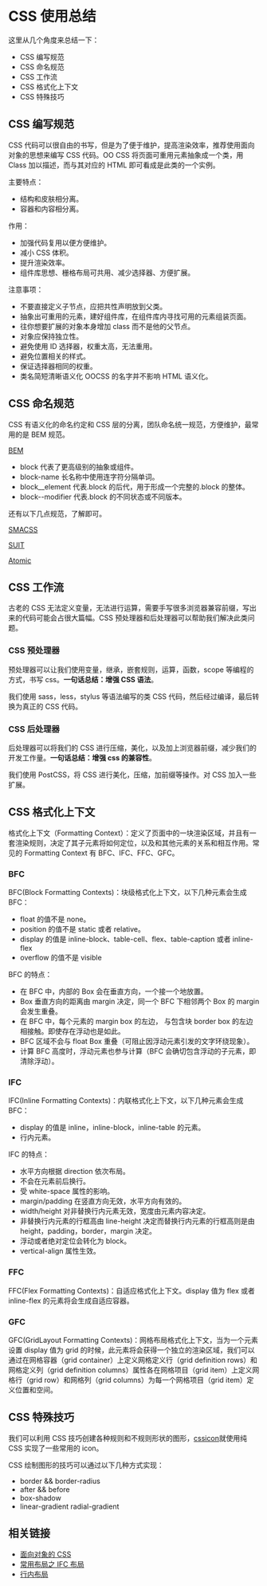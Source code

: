 # CSS 使用总结

这里从几个角度来总结一下：

- CSS 编写规范
- CSS 命名规范
- CSS 工作流
- CSS 格式化上下文
- CSS 特殊技巧

## CSS 编写规范

CSS 代码可以很自由的书写，但是为了便于维护，提高渲染效率，推荐使用面向对象的思想来编写 CSS 代码。OO CSS 将⻚面可重用元素抽象成一个类，用 Class 加以描述，而与其对应的 HTML 即可看成是此类的一个实例。

主要特点：

- 结构和皮肤相分离。
- 容器和内容相分离。

作用：

- 加强代码复用以便方便维护。
- 减小 CSS 体积。
- 提升渲染效率。
- 组件库思想、栅格布局可共用、减少选择器、方便扩展。

注意事项：

- 不要直接定义子节点，应把共性声明放到父类。
- 抽象出可重用的元素，建好组件库，在组件库内寻找可用的元素组装⻚面。
- 往你想要扩展的对象本身增加 class 而不是他的父节点。
- 对象应保持独立性。
- 避免使用 ID 选择器，权重太高，无法重用。
- 避免位置相关的样式。
- 保证选择器相同的权重。
- 类名简短清晰语义化 OOCSS 的名字并不影响 HTML 语义化。

## CSS 命名规范

CSS 有语义化的命名约定和 CSS 层的分离，团队命名统一规范，方便维护，最常用的是 BEM 规范。

[BEM](https://en.bem.info/)

- block 代表了更高级别的抽象或组件。
- block-name 长名称中使用连字符分隔单词。
- block\_\_element 代表.block 的后代，用于形成一个完整的.block 的整体。
- block--modifier 代表.block 的不同状态或不同版本。

还有以下几点规范，了解即可。

[SMACSS](https://smacss.com/)

[SUIT](https://suitcss.github.io/)

[Atomic](https://acss.io/)

## CSS 工作流

古老的 CSS 无法定义变量，无法进行运算，需要手写很多浏览器兼容前缀，写出来的代码可能会占很大篇幅。CSS 预处理器和后处理器可以帮助我们解决此类问题。

### CSS 预处理器

预处理器可以让我们使用变量，继承，嵌套规则，运算，函数，scope 等编程的方式，书写 css。**一句话总结：增强 CSS 语法**。

我们使用 sass，less，stylus 等语法编写的类 CSS 代码，然后经过编译，最后转换为真正的 CSS 代码。

### CSS 后处理器

后处理器可以将我们的 CSS 进行压缩，美化，以及加上浏览器前缀，减少我们的开发工作量。**一句话总结：增强 css 的兼容性**。

我们使用 PostCSS，将 CSS 进行美化，压缩，加前缀等操作。对 CSS 加入一些扩展。

## CSS 格式化上下文

格式化上下文（Formatting Context）：定义了页面中的一块渲染区域，并且有一套渲染规则，决定了其子元素将如何定位，以及和其他元素的关系和相互作用。常见的 Formatting Context 有 BFC、IFC、FFC、GFC。

### BFC

BFC(Block Formatting Contexts)：块级格式化上下文，以下几种元素会生成 BFC：

- float 的值不是 none。
- position 的值不是 static 或者 relative。
- display 的值是 inline-block、table-cell、flex、table-caption 或者 inline-flex
- overflow 的值不是 visible

BFC 的特点：

- 在 BFC 中，内部的 Box 会在垂直方向，一个接一个地放置。
- Box 垂直方向的距离由 margin 决定，同一个 BFC 下相邻两个 Box 的 margin 会发生重叠。
- 在 BFC 中，每个元素的 margin box 的左边， 与包含块 border box 的左边相接触。即使存在浮动也是如此。
- BFC 区域不会与 float Box 重叠（可阻止因浮动元素引发的文字环绕现象）。
- 计算 BFC 高度时，浮动元素也参与计算（BFC 会确切包含浮动的子元素，即清除浮动）。

### IFC

IFC(Inline Formatting Contexts)：内联格式化上下文，以下几种元素会生成 BFC：

- display 的值是 inline，inline-block，inline-table 的元素。
- 行内元素。

IFC 的特点：

- 水平方向根据 direction 依次布局。
- 不会在元素前后换行。
- 受 white-space 属性的影响。
- margin/padding 在竖直方向无效，水平方向有效的。
- width/height 对非替换行内元素无效，宽度由元素内容决定。
- 非替换行内元素的行框高由 line-height 决定而替换行内元素的行框高则是由 height，padding，border，margin 决定。
- 浮动或者绝对定位会转化为 block。
- vertical-align 属性生效。

### FFC

FFC(Flex Formatting Contexts)：自适应格式化上下文。display 值为 flex 或者 inline-flex 的元素将会生成自适应容器。

### GFC

GFC(GridLayout Formatting Contexts)：网格布局格式化上下文，当为一个元素设置 display 值为 grid 的时候，此元素将会获得一个独立的渲染区域，我们可以通过在网格容器（grid container）上定义网格定义行（grid definition rows）和网格定义列（grid definition columns）属性各在网格项目（grid item）上定义网格行（grid row）和网格列（grid columns）为每一个网格项目（grid item）定义位置和空间。

## CSS 特殊技巧

我们可以利用 CSS 技巧创建各种规则和不规则形状的图形，[cssicon](https://cssicon.space)就使用纯 CSS 实现了一些常用的 icon。

CSS 绘制图形的技巧可以通过以下几种方式实现：

- border && border-radius
- after && before
- box-shadow
- linear-gradient radial-gradient

## 相关链接

- [面向对象的 CSS](https://www.w3cplus.com/css/an-introduction-to-object-oriented-css-oocss.html)
- [常用布局之 IFC 布局](https://blog.csdn.net/weixin_38080573/article/details/79364754)
- [行内布局](https://segmentfault.com/a/1190000003043991)
